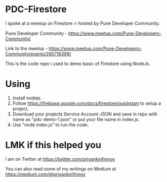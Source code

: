 ﻿# PDC-Firestore

I spoke at a meetup on Firestore 🔥 hosted by Pune Developer Community.

Pune Developer Community - https://www.meetup.com/Pune-Developers-Community/

Link to the meetup - https://www.meetup.com/Pune-Developers-Community/events/265716399/

This is the code repo i used to demo basic of Firestore using NodeJs.

# Using
1. Install nodejs.
2. Follow https://firebase.google.com/docs/firestore/quickstart to setup a project.
3. Download your projects Service Account JSON and save in repo with name as "pdc-demo-1.json" or put your file name in index.js.
4. Use "node index.js" to run the code.

# LMK if this helped you
I am on Twitter at https://twitter.com/priyankinfinnov 

You can also read some of my writings on Medium at https://medium.com/@priyankinfinnov 
